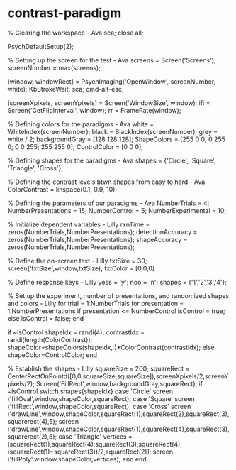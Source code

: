 # contrast-paradigm

% Clearing the workspace - Ava 
sca;
close all;

PsychDefaultSetup(2);

% Setting up the screen for the test - Ava
screens = Screen('Screens');
screenNumber = max(screens);

[window, windowRect] = PsychImaging('OpenWindow', screenNumber, white);
KbStrokeWait;
sca;
cmd-alt-esc;

[screenXpixels, screenYpixels] = Screen('WindowSize', window);
ifi = Screen('GetFlipInterval', window);
rr = FrameRate(window);

% Defining colors for the paradigms - Ava
white = WhiteIndex(screenNumber);
black = BlackIndex(screenNumber);
grey = white / 2;
backgroundGray = [128 128 128];
ShapeColors = [255 0 0; 0 255 0; 0 0 255; 255 255 0]; 
ControlColor = [0 0 0];

% Defining shapes for the paradigms - Ava 
shapes = {'Circle', 'Square', 'Triangle', 'Cross'};

% Defining the contrast levels btwn shapes from easy to hard - Ava
ColorContrast = linspace(0.1, 0.9, 10);

% Defining the parameters of our paradigms - Ava
NumberTrials = 4;
NumberPresentations = 15;
NumberControl = 5;
NumberExperimental = 10;

% Initialize dependent variables - Lilly
rxnTime = zeros(NumberTrials,NumberPresentations);
detectionAccuracy = zeros(NumberTrials,NumberPresentations);
shapeAccuracy = zeros(NumberTrials,NumberPresentations);

% Define the on-screen text - Lilly
txtSize = 30;
screen('txtSize',window,txtSize);
txtColor = [0,0,0]

% Define response keys - Lilly
yess = 'y';
noo = 'n';
shapes = {'1','2','3','4'};

% Set up the experiment, number of presentations, and randomized shapes and colors - Lilly
for trial = 1:NumberTrials
for presentation = 1:NumberPresentations
if presentation <= NumberControl
isControl = true;
else
isControl = false;
end

if ~isControl
shapeldx = randi(4);
contrastldx = randi(length(ColorContrast));
shapeColor=shapeColors(shapeldx,:)*ColorContrast(contrastldx);
else
shapeColor=ControlColor;
end

% Establish the shapes - Lilly
squareSize = 200;
squareRect = CenterRectOnPointd([0,0,squareSize,squareSize]),screenXpixels/2,screenYpixels/2);
Screen('FillRect',window,backgroundGray,squareRect);
if ~isControl
switch shapes{shapeldx}
case 'Circle'
screen ('fillOval',window,shapeColor,squareRect);
case 'Square'
screen ('fillRect',window,shapeColor,squareRect);
case 'Cross'
screen ('drawLine',window,shapeColor,squareRect(1),squareRect(2),squareRect(3), squarerect(4),5);
screen ('drawLine',window,shapeColor,squareRect(1),squareRect(4),squareRect(3), squarerect(2),5);
case 'Triangle'
vertices = [squareRect(1),squareRect(4);squareRect(3),squareRect(4), (squareRect(1)+squareRect(3))/2,squareRect(2)];
screen ('fillPoly',window,shapeColor,vertices);
end
end

